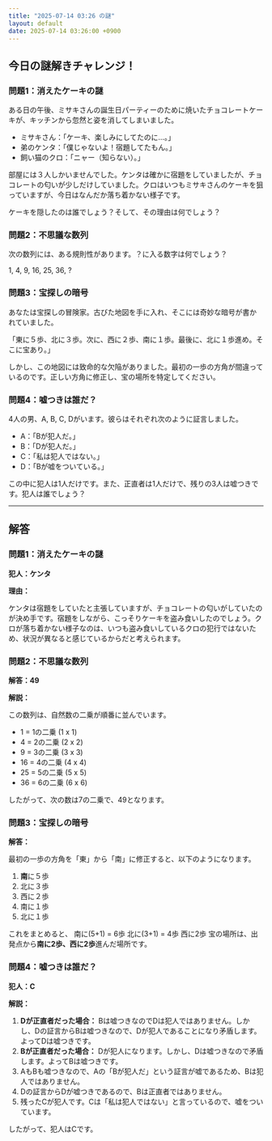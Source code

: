 ```yaml
---
title: "2025-07-14 03:26 の謎"
layout: default
date: 2025-07-14 03:26:00 +0900
---
```

## 今日の謎解きチャレンジ！

### 問題1：消えたケーキの謎

ある日の午後、ミサキさんの誕生日パーティーのために焼いたチョコレートケーキが、キッチンから忽然と姿を消してしまいました。

*   ミサキさん：「ケーキ、楽しみにしてたのに…。」
*   弟のケンタ：「僕じゃないよ！宿題してたもん。」
*   飼い猫のクロ：「ニャー（知らない）。」

部屋には３人しかいませんでした。ケンタは確かに宿題をしていましたが、チョコレートの匂いが少しだけしていました。クロはいつもミサキさんのケーキを狙っていますが、今日はなんだか落ち着かない様子です。

ケーキを隠したのは誰でしょう？そして、その理由は何でしょう？

### 問題2：不思議な数列

次の数列には、ある規則性があります。？に入る数字は何でしょう？

1, 4, 9, 16, 25, 36, ?

### 問題3：宝探しの暗号

あなたは宝探しの冒険家。古びた地図を手に入れ、そこには奇妙な暗号が書かれていました。

「東に５歩、北に３歩。次に、西に２歩、南に１歩。最後に、北に１歩進め。そこに宝あり。」

しかし、この地図には致命的な欠陥がありました。最初の一歩の方角が間違っているのです。正しい方角に修正し、宝の場所を特定してください。

### 問題4：嘘つきは誰だ？

4人の男、A, B, C, Dがいます。彼らはそれぞれ次のように証言しました。

*   A：「Bが犯人だ。」
*   B：「Dが犯人だ。」
*   C：「私は犯人ではない。」
*   D：「Bが嘘をついている。」

この中に犯人は1人だけです。また、正直者は1人だけで、残りの3人は嘘つきです。犯人は誰でしょう？

---

## 解答

### 問題1：消えたケーキの謎

**犯人：ケンタ**

**理由：**

ケンタは宿題をしていたと主張していますが、チョコレートの匂いがしていたのが決め手です。宿題をしながら、こっそりケーキを盗み食いしたのでしょう。クロが落ち着かない様子なのは、いつも盗み食いしているクロの犯行ではないため、状況が異なると感じているからだと考えられます。

### 問題2：不思議な数列

**解答：49**

**解説：**

この数列は、自然数の二乗が順番に並んでいます。
*   1 = 1の二乗 (1 x 1)
*   4 = 2の二乗 (2 x 2)
*   9 = 3の二乗 (3 x 3)
*   16 = 4の二乗 (4 x 4)
*   25 = 5の二乗 (5 x 5)
*   36 = 6の二乗 (6 x 6)

したがって、次の数は7の二乗で、49となります。

### 問題3：宝探しの暗号

**解答：**

最初の一歩の方角を「東」から「南」に修正すると、以下のようになります。

1.  **南**に５歩
2.  北に３歩
3.  西に２歩
4.  南に１歩
5.  北に１歩

これをまとめると、
南に(5+1) = 6歩
北に(3+1) = 4歩
西に2歩
宝の場所は、出発点から**南に2歩、西に2歩**進んだ場所です。

### 問題4：嘘つきは誰だ？

**犯人：C**

**解説：**

1.  **Dが正直者だった場合：** Bは嘘つきなのでDは犯人ではありません。しかし、Dの証言からBは嘘つきなので、Dが犯人であることになり矛盾します。よってDは嘘つきです。
2.  **Bが正直者だった場合：** Dが犯人になります。しかし、Dは嘘つきなので矛盾します。よってBは嘘つきです。
3.  AもBも嘘つきなので、Aの「Bが犯人だ」という証言が嘘であるため、Bは犯人ではありません。
4.  Dの証言からDが嘘つきであるので、Bは正直者ではありません。
5.  残ったCが犯人です。Cは「私は犯人ではない」と言っているので、嘘をついています。

したがって、犯人はCです。
